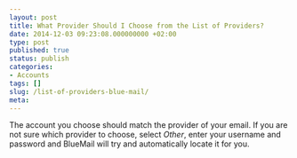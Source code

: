 ```yaml
---
layout: post
title: What Provider Should I Choose from the List of Providers?
date: 2014-12-03 09:23:08.000000000 +02:00
type: post
published: true
status: publish
categories:
- Accounts
tags: []
slug: /list-of-providers-blue-mail/
meta:
---
```


The account you choose should match the provider of your email. If you are not sure which provider to choose, select *Other*, enter your username and password and BlueMail will try and automatically locate it for you.